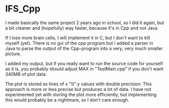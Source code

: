 # IFS_Cpp
I made basically the same project 2 years ago in school, so I did it again, but a bit cleaner and (hopefully) way faster, because it's in Cpp and not Java.

If I lose more brain cells, I will implement it in C, but I don't want to kill myself (yet).
There is no gui of the cpp program but I added a parser in Java to parse the output of the Cpp-program into a very, very much smaller picture.

I added my output, but if you really want to run the source code for yourself as it is, you probably should adjust MAX in "TestMain.cpp" if you don't want 340MB of plot data.

The plot is stored as lines of x "\t" y values with double precision.
This approach is more or less precise but produces a lot of data.
I have not experimented yet with storing the plot more efficiently, but implementing this would probably be a nightmare, so I don't care enough.
